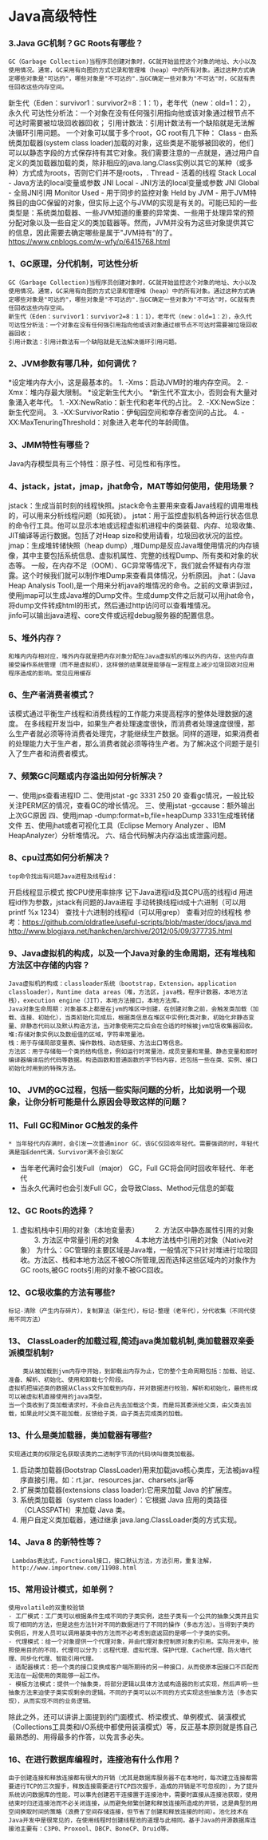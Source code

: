 # Java高级特性

### 3.Java GC机制？GC Roots有哪些？
    GC（Garbage Collection)当程序员创建对象时，GC就开始监控这个对象的地址、大小以及使用情况。通常，GC采用有向图的方式记录和管理堆（heap）中的所有对象。通过这种方式确定哪些对象是"可达的"，哪些对象是"不可达的".当GC确定一些对象为"不可达"时，GC就有责任回收这些内存空间。
 新生代（Eden：survivor1：survivor2=8：1：1），老年代（new：old=1：2），永久代
 可达性分析法：一个对象在没有任何强引用指向他或该对象通过根节点不可达时需要被垃圾回收器回收；
 引用计数法：引用计数法有一个缺陷就是无法解决循环引用问题。
    一个对象可以属于多个root，GC root有几下种：
 Class - 由系统类加载器(system class loader)加载的对象，这些类是不能够被回收的，他们可以以静态字段的方式保存持有其它对象。我们需要注意的一点就是，通过用户自定义的类加载器加载的类，除非相应的java.lang.Class实例以其它的某种（或多种）方式成为roots，否则它们并不是roots，.
 Thread - 活着的线程
 Stack Local - Java方法的local变量或参数
 JNI Local - JNI方法的local变量或参数
 JNI Global - 全局JNI引用
 Monitor Used - 用于同步的监控对象
 Held by JVM - 用于JVM特殊目的由GC保留的对象，但实际上这个与JVM的实现是有关的。可能已知的一些类型是：系统类加载器、一些JVM知道的重要的异常类、一些用于处理异常的预分配对象以及一些自定义的类加载器等。然而，JVM并没有为这些对象提供其它的信息，因此需要去确定哪些是属于"JVM持有"的了。
 https://www.cnblogs.com/w-wfy/p/6415768.html

### 1、GC原理，分代机制，可达性分析 
    GC（Garbage Collection)当程序员创建对象时，GC就开始监控这个对象的地址、大小以及使用情况。通常，GC采用有向图的方式记录和管理堆（heap）中的所有对象。通过这种方式确定哪些对象是"可达的"，哪些对象是"不可达的".当GC确定一些对象为"不可达"时，GC就有责任回收这些内存空间。
    新生代（Eden：survivor1：survivor2=8：1：1），老年代（new：old=1：2），永久代
    可达性分析法：一个对象在没有任何强引用指向他或该对象通过根节点不可达时需要被垃圾回收器回收；
    引用计数法：引用计数法有一个缺陷就是无法解决循环引用问题。	
### 2、JVM参数有哪几种，如何调优？ 
   *设定堆内存大小，这是最基本的。
    1. -Xms：启动JVM时的堆内存空间。
    2. -Xmx：堆内存最大限制。
   *设定新生代大小。
   *新生代不宜太小，否则会有大量对象涌入老年代。
    1. -XX:NewRatio：新生代和老年代的占比。
    2. -XX:NewSize：新生代空间。
    3. -XX:SurvivorRatio：伊甸园空间和幸存者空间的占比。
    4. -XX:MaxTenuringThreshold：对象进入老年代的年龄阈值。 
### 3、JMM特性有哪些？ 
   Java内存模型具有三个特性：原子性、可见性和有序性。 
### 4、jstack，jstat，jmap，jhat命令，MAT等如何使用，使用场景？ 
   jstack：生成当前时刻的线程快照。jstack命令主要用来查看Java线程的调用堆栈的，可以用来分析线程问题（如死锁）。
   jstat：用于监控虚拟机各种运行状态信息的命令行工具。他可以显示本地或远程虚拟机进程中的类装载、内存、垃圾收集、JIT编译等运行数据。包括了对Heap size和使用请看，垃圾回收状况的监控。
   jmap：生成堆转储快照（heap dump）,堆Dump是反应Java堆使用情况的内存镜像，其中主要包括系统信息、虚拟机属性、完整的线程Dump、所有类和对象的状态等。 一般，在内存不足（OOM）、GC异常等情况下，我们就会怀疑有内存泄露。这个时候我们就可以制作堆Dump来查看具体情况，分析原因。
   jhat：(Java Heap Analysis Tool),是一个用来分析java的堆情况的命令。之前的文章讲到过，使用jmap可以生成Java堆的Dump文件。生成dump文件之后就可以用jhat命令，将dump文件转成html的形式，然后通过http访问可以查看堆情况。  
   jinfo可以输出java进程、core文件或远程debug服务器的配置信息。
### 5、堆外内存？
    和堆内内存相对应，堆外内存就是把内存对象分配在Java虚拟机的堆以外的内存，这些内存直接受操作系统管理（而不是虚拟机），这样做的结果就是能够在一定程度上减少垃圾回收对应用程序造成的影响。常见应用缓存
### 6、生产者消费者模式？
   该模式通过平衡生产线程和消费线程的工作能力来提高程序的整体处理数据的速度。
   在多线程开发当中，如果生产者处理速度很快，而消费者处理速度很慢，那么生产者就必须等待消费者处理完，才能继续生产数据。同样的道理，如果消费者的处理能力大于生产者，那么消费者就必须等待生产者。为了解决这个问题于是引入了生产者和消费者模式。 
### 7、频繁GC问题或内存溢出如何分析解决？
   一、使用jps查看进程ID
二、使用jstat -gc 3331 250 20 查看gc情况，一般比较关注PERM区的情况，查看GC的增长情况。
三、使用jstat -gccause：额外输出上次GC原因
四、使用jmap -dump:format=b,file=heapDump 3331生成堆转储文件
五、使用jhat或者可视化工具（Eclipse Memory Analyzer 、IBM HeapAnalyzer）分析堆情况。
六、结合代码解决内存溢出或泄露问题。
### 8、cpu过高如何分析解决？
    top命令找出有问题Java进程及线程id：
开启线程显示模式
按CPU使用率排序
记下Java进程id及其CPU高的线程id
用进程id作为参数，jstack有问题的Java进程
手动转换线程id成十六进制（可以用printf %x 1234）
查找十六进制的线程id（可以用grep）
查看对应的线程栈
参考：https://github.com/oldratlee/useful-scripts/blob/master/docs/java.md     http://www.blogjava.net/hankchen/archive/2012/05/09/377735.html
### 9、Java虚拟机的构成，以及一个Java对象的生命周期，还有堆栈和方法区中存储的内容？
    Java虚拟机的构成：classloader系统（bootstrap，Extension，application classloader），Runtime data areas（堆，方法区，java栈，程序计数器，本地方法栈），execution engine（JIT），本地方法接口，本地方法库。
    Java对象生命周期：对象基本上都是在jvm的堆区中创建，在创建对象之前，会触发类加载（加载、连接、初始化），当类初始化完成后，根据类信息在堆区中实例化类对象，初始化非静态变量、非静态代码以及默认构造方法，当对象使用完之后会在合适的时候被jvm垃圾收集器回收。
    堆:存储对象实例以及数组值的区域，字符串常量池。
    栈：用于存储局部变量表、操作数栈、动态链接、方法出口等信息。
    方法区：用于存储每一个类的结构信息，例如运行时常量池，成员变量和常量、静态变量和即时编译器编译后的代码等数据。构造函数和普通函数的字节码内容，还包括一些在类、实例、接口初始化时用到的特殊方法。
### 10、 JVM的GC过程，包括一些实际问题的分析，比如说明一个现象，让你分析可能是什么原因会导致这样的问题？
    
### 11、Full GC和Minor GC触发的条件
    * 当年轻代内存满时，会引发一次普通minor GC，该GC仅回收年轻代。需要强调的时，年轻代满是指Eden代满，Survivor满不会引发GC
* 当年老代满时会引发Full（major） GC，Full GC将会同时回收年轻代、年老代
* 当永久代满时也会引发Full GC，会导致Class、Method元信息的卸载
### 12、GC Roots的选择？
   1. 虚拟机栈中引用的对象（本地变量表）
　　2. 方法区中静态属性引用的对象
　　3. 方法区中常量引用的对象
　　4.本地方法栈中引用的对象（Native对象）
为什么：GC管理的主要区域是Java堆，一般情况下只针对堆进行垃圾回收。方法区、栈和本地方法区不被GC所管理,因而选择这些区域内的对象作为GC roots,被GC roots引用的对象不被GC回收。
### 12、GC圾收集的方法有哪些?
	标记-清除（产生内存碎片），复制算法（新生代），标记-整理（老年代），分代收集（不同代使用不同方法）
### 13、 ClassLoader的加载过程,简述java类加载机制,类加载器双亲委派模型机制?
    	类从被加载到jvm内存中开始，到卸载出内存为止，它的整个生命周期包括：加载、验证、准备、解析、初始化、使用和卸载七个阶段。
	虚拟机把描述类的数据从Class文件加载到内存，并对数据进行校验，解析和初始化，最终形成可以被虚拟机直接使用的java类型。
	当一个类收到了类加载请求时，不会自己先去加载这个类，而是将其委派给父类，由父类去加载，如果此时父类不能加载，反馈给子类，由子类去完成类的加载。
### 13、什么是类加载器，类加载器有哪些?
	实现通过类的权限定名获取该类的二进制字节流的代码块叫做类加载器。
1. 启动类加载器(Bootstrap ClassLoader)用来加载java核心类库，无法被java程序直接引用。如：rt.jar、resources.jar、charsets.jar等
2. 扩展类加载器(extensions class loader):它用来加载 Java 的扩展库。
3. 系统类加载器（system class loader）：它根据 Java 应用的类路径（CLASSPATH）来加载 Java 类。
4. 用户自定义类加载器，通过继承 java.lang.ClassLoader类的方式实现。
### 14、Java 8 的新特性等？
     Lambdas表达式，Functional接口，接口默认方法，方法引用，重复注解，
     http://www.importnew.com/11908.html
### 15、常用设计模式，如单例？
    使用volatile的双重校验锁
	- 工厂模式：工厂类可以根据条件生成不同的子类实例，这些子类有一个公共的抽象父类并且实现了相同的方法，但是这些方法针对不同的数据进行了不同的操作（多态方法）。当得到子类的实例后，开发人员可以调用基类中的方法而不必考虑到底返回的是哪一个子类的实例。 
	- 代理模式：给一个对象提供一个代理对象，并由代理对象控制原对象的引用。实际开发中，按照使用目的的不同，代理可以分为：远程代理、虚拟代理、保护代理、Cache代理、防火墙代理、同步化代理、智能引用代理。 
	- 适配器模式：把一个类的接口变换成客户端所期待的另一种接口，从而使原本因接口不匹配而无法在一起使用的类能够一起工作。 
	- 模板方法模式：提供一个抽象类，将部分逻辑以具体方法或构造器的形式实现，然后声明一些抽象方法来迫使子类实现剩余的逻辑。不同的子类可以以不同的方式实现这些抽象方法（多态实现），从而实现不同的业务逻辑。 
除此之外，还可以讲讲上面提到的门面模式、桥梁模式、单例模式、装潢模式（Collections工具类和I/O系统中都使用装潢模式）等，反正基本原则就是拣自己最熟悉的、用得最多的作答，以免言多必失。
### 16、在进行数据库编程时，连接池有什么作用？ 
	由于创建连接和释放连接都有很大的开销（尤其是数据库服务器不在本地时，每次建立连接都需要进行TCP的三次握手，释放连接需要进行TCP四次握手，造成的开销是不可忽视的），为了提升系统访问数据库的性能，可以事先创建若干连接置于连接池中，需要时直接从连接池获取，使用结束时归还连接池而不必关闭连接，从而避免频繁创建和释放连接所造成的开销，这是典型的用空间换取时间的策略（浪费了空间存储连接，但节省了创建和释放连接的时间）。池化技术在Java开发中是很常见的，在使用线程时创建线程池的道理与此相同。基于Java的开源数据库连接池主要有：C3P0、Proxool、DBCP、BoneCP、Druid等。
